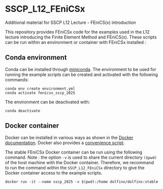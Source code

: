 # SSCP_L12_FEniCSx
Additional material for SSCP L12 Lecture - FEniCS(x) introduction

This repository provides FEniCSx code for the examples used in the L12 lecture introducing the Finite Element Method and FEniCS(x).
These scripts can be run within an environment or container with FEniCSx installed :

## Conda environment
Conda can be installed through [miniconda](https://www.anaconda.com/docs/getting-started/miniconda/install#quickstart-install-instructions).
The environment to be used for running the example scripts can be created and activated with the following commands: 
```
conda env create environment.yml
conda activate fenicsx_sscp_2025
```
The environment can be deactivated with:
```
conda deactivate
```

## Docker container
Docker can be installed in various ways as shown in the [Docker documentation](https://docs.docker.com/).
Docker also provides a [convenience script](https://docs.docker.com/engine/install/ubuntu/#install-using-the-convenience-script).

The stable FEniCSx Docker container can be run using the following command.
Note : the option `-v` is used to share the current directory `($pwd)` of the host machine with the Docker container. Therefore, we recommand to run the command within the `SSCP_L12_FEniCSx` directory to give the Docker container access to the example scripts.

```
docker run -it --name sscp_2025 -v $(pwd):/home dolfinx/dolfinx:stable
```
